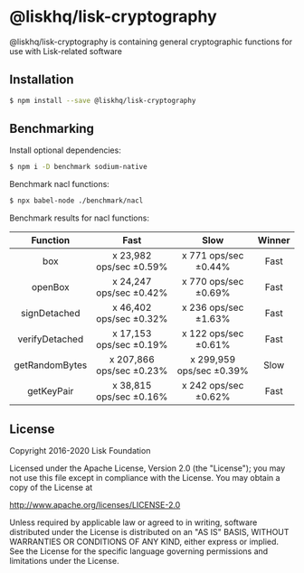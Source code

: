 # @liskhq/lisk-cryptography

@liskhq/lisk-cryptography is containing general cryptographic functions for use with Lisk-related software

## Installation

```sh
$ npm install --save @liskhq/lisk-cryptography
```

## Benchmarking

Install optional dependencies:

```sh
$ npm i -D benchmark sodium-native
```

Benchmark nacl functions:

```sh
$ npx babel-node ./benchmark/nacl
```

Benchmark results for nacl functions:

|    Function    |           Fast           |           Slow           | Winner |
| :------------: | :----------------------: | :----------------------: | :----: |
|      box       | x 23,982 ops/sec ±0.59%  |   x 771 ops/sec ±0.44%   |  Fast  |
|    openBox     | x 24,247 ops/sec ±0.42%  |   x 770 ops/sec ±0.69%   |  Fast  |
|  signDetached  | x 46,402 ops/sec ±0.32%  |   x 236 ops/sec ±1.63%   |  Fast  |
| verifyDetached | x 17,153 ops/sec ±0.19%  |   x 122 ops/sec ±0.61%   |  Fast  |
| getRandomBytes | x 207,866 ops/sec ±0.23% | x 299,959 ops/sec ±0.39% |  Slow  |
|   getKeyPair   | x 38,815 ops/sec ±0.16%  |   x 242 ops/sec ±0.62%   |  Fast  |

## License

Copyright 2016-2020 Lisk Foundation

Licensed under the Apache License, Version 2.0 (the "License");
you may not use this file except in compliance with the License.
You may obtain a copy of the License at

http://www.apache.org/licenses/LICENSE-2.0

Unless required by applicable law or agreed to in writing, software
distributed under the License is distributed on an "AS IS" BASIS,
WITHOUT WARRANTIES OR CONDITIONS OF ANY KIND, either express or implied.
See the License for the specific language governing permissions and
limitations under the License.

[lisk core github]: https://github.com/LiskHQ/lisk
[lisk documentation site]: https://lisk.com/documentation/lisk-sdk/references/lisk-elements/index.html
